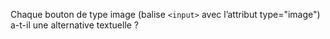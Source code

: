 Chaque bouton de type image (balise `<input>` avec l’attribut type="image") a-t-il une alternative textuelle ?
